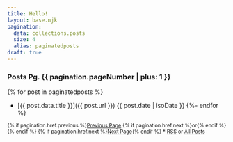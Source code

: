 ```yaml
---
title: Hello!
layout: base.njk
pagination:
  data: collections.posts
  size: 4
  alias: paginatedposts
draft: true
---
```

<!-- ### Posts -->
<h3>Posts<span class="meta-text"> Pg. {{ pagination.pageNumber | plus: 1  }}</span></h3>

{% for post in paginatedposts %}
- [{{ post.data.title }}]({{ post.url }}) <span class="meta-text">{{ post.date | isoDate }}</span>
{%- endfor %}

<!-- <em><span class="mega-text">Pg.{{ pagination.pageNumber | plus: 1  }}</span></em><small> — {% if pagination.href.previous %}<span class="nav-text"><a href="{{pagination.href.previous}}">Previous Page</a></span> {% if pagination.href.next %}<em>or</em>{% endif %} {% endif %} {% if pagination.href.next %}<span class="nav-text"><a href="{{pagination.href.next}}">Next Page</a></span>{% endif %} — <span class="nav-text"><a href="feed.xml">RSS</a></span>
</small> -->
<small>{% if pagination.href.previous %}<span class="nav-text"><a href="{{pagination.href.previous}}">Previous Page</a></span> {% if pagination.href.next %}<span class="nav-text">or</span>{% endif %} {% endif %} {% if pagination.href.next %}<span class="nav-text"><a href="{{pagination.href.previous}}"><a href="{{pagination.href.next}}">Next Page</a></span>{% endif %} </span><span class="meta-text">*</span> <span class="nav-text"><span class="nav-text"><a href="feed.xml">RSS</a> or <a href="/all">All Posts</a></span>
</small>

<!-- <span class="meta-text"><a href="feed.xml">RSS</a> *</span> -->
